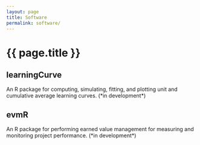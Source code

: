 ```yaml
---
layout: page
title: Software
permalink: software/
---
```


<h1 class="post-title">{{ page.title }} </h1>

<h2> learningCurve <a href="https://github.com/bradleyboehmke/learningCurve" style="color:#303030;"><i class="fa fa-github" style="font-size:.75em"></i></a></h2>
An R package for computing, simulating, fitting, and plotting unit and cumulative average learning curves. (*in development*)

<h2> evmR <a href="https://github.com/bradleyboehmke/evmR" style="color:#303030;"><i class="fa fa-github" style="font-size:.75em"></i></a></h2>
An R package for performing earned value management for measuring and monitoring project performance. (*in development*)

